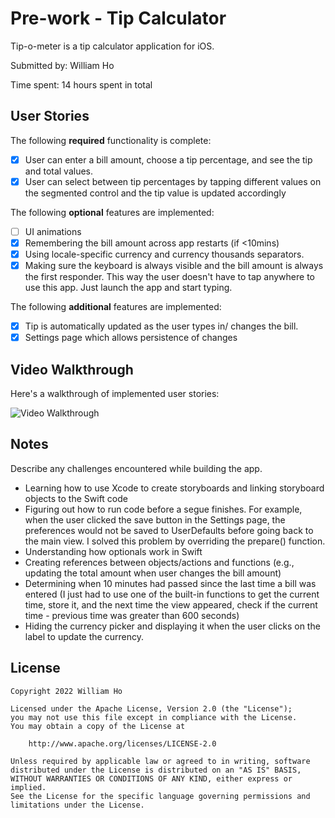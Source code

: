 # Pre-work - Tip Calculator

Tip-o-meter is a tip calculator application for iOS.

Submitted by: William Ho

Time spent: 14 hours spent in total

## User Stories

The following **required** functionality is complete:

* [X] User can enter a bill amount, choose a tip percentage, and see the tip and total values.
* [X] User can select between tip percentages by tapping different values on the segmented control and the tip value is updated accordingly

The following **optional** features are implemented:

* [ ] UI animations
* [X] Remembering the bill amount across app restarts (if <10mins)
* [X] Using locale-specific currency and currency thousands separators.
* [X] Making sure the keyboard is always visible and the bill amount is always the first responder. This way the user doesn't have to tap anywhere to use this app. Just launch the app and start typing.

The following **additional** features are implemented:

- [X] Tip is automatically updated as the user types in/ changes the bill.
- [X] Settings page which allows persistence of changes

## Video Walkthrough

Here's a walkthrough of implemented user stories:

<img src='http://g.recordit.co/bqOWesN5JM.gif' title='Video Walkthrough' width='' alt='Video Walkthrough' />

## Notes

Describe any challenges encountered while building the app.
- Learning how to use Xcode to create storyboards and linking storyboard objects to the Swift code
- Figuring out how to run code before a segue finishes. For example, when the user clicked the save button in the Settings page, the preferences would not be saved to UserDefaults before going back to the main view. I solved this problem by overriding the prepare() function.
- Understanding how optionals work in Swift
- Creating references between objects/actions and functions (e.g., updating the total amount when user changes the bill amount)
- Determining when 10 minutes had passed since the last time a bill was entered (I just had to use one of the built-in functions to get the current time, store it, and the next time the view appeared, check if the current time - previous time was greater than 600 seconds)
- Hiding the currency picker and displaying it when the user clicks on the label to update the currency.


## License

    Copyright 2022 William Ho

    Licensed under the Apache License, Version 2.0 (the "License");
    you may not use this file except in compliance with the License.
    You may obtain a copy of the License at

        http://www.apache.org/licenses/LICENSE-2.0

    Unless required by applicable law or agreed to in writing, software
    distributed under the License is distributed on an "AS IS" BASIS,
    WITHOUT WARRANTIES OR CONDITIONS OF ANY KIND, either express or implied.
    See the License for the specific language governing permissions and
    limitations under the License.
